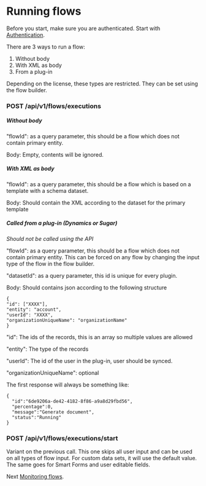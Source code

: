 # Running flows

Before you start, make sure you are authenticated. Start with [Authentication](/1.%20Authentication/Authentication.md).

There are 3 ways to run a flow:
1. Without body
2. With XML as body
3. From a plug-in

Depending on the license, these types are restricted. They can be set using the flow builder.

### POST /api/v1/flows/executions

##### Without body
"flowId": as a query parameter, this should be a flow which does not contain primary entity.

Body: Empty, contents will be ignored.


##### With XML as body
"flowId": as a query parameter, this should be a flow which is based on a template with a schema dataset.

Body: Should contain the XML according to the dataset for the primary template


##### Called from a plug-in (Dynamics or Sugar)
*Should not be called using the API*

"flowId": as a query parameter, this should be a flow which does not contain
 primary entity. This can be forced on any flow by changing the input type of the flow in the flow builder.

"datasetId": as a query parameter, this id is unique for every plugin.

Body: Should contains json according to the following structure

```
{
"id": ["XXXX"],
"entity": "account",
"userId": "XXXX",
"organizationUniqueName": "organizationName"
}
```
"id": The ids of the records, this is an array so multiple values are allowed

"entity": The type of the records

"userId": The id of the user in the plug-in, user should be synced.

"organizationUniqueName": optional


The first response will always be something like:
```
{
  "id":"6de9206a-de42-4182-8f86-a9a8d29fbd56",
  "percentage":0,
  "message":"Generate document",
  "status":"Running"
}
```


### POST /api/v1/flows/executions/start
Variant on the previous call. This one skips all user input and can be used on all types of flow input.
For custom data sets, it will use the default value. The same goes for Smart Forms and user editable fields.

Next [Monitoring flows](b.%20Monitoring%20flow%20executions.md).